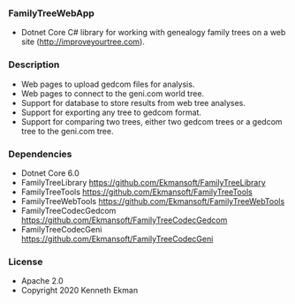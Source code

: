 ### FamilyTreeWebApp
- Dotnet Core C# library for working with genealogy family trees on a web site (http://improveyourtree.com).

### Description
- Web pages to upload gedcom files for analysis.
- Web pages to connect to the geni.com world tree.
- Support for database to store results from web tree analyses.
- Support for exporting any tree to gedcom format.
- Support for comparing two trees, either two gedcom trees or a gedcom tree to the geni.com tree.

### Dependencies
- Dotnet Core 6.0
- FamilyTreeLibrary https://github.com/Ekmansoft/FamilyTreeLibrary
- FamilyTreeTools https://github.com/Ekmansoft/FamilyTreeTools
- FamilyTreeWebTools https://github.com/Ekmansoft/FamilyTreeWebTools
- FamilyTreeCodecGedcom https://github.com/Ekmansoft/FamilyTreeCodecGedcom
- FamilyTreeCodecGeni https://github.com/Ekmansoft/FamilyTreeCodecGeni

### License 
- Apache 2.0
- Copyright 2020 Kenneth Ekman